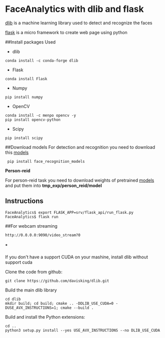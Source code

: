 # FaceAnalytics with dlib and flask
[dlib](http://dlib.net/) is a machine learning library used to detect and recognize the faces

[flask](http://flask.pocoo.org/) is a micro framework to create web page using python

##Install packages Used
* dlib
```
conda install -c conda-forge dlib
```


* Flask
```
conda install Flask
```

* Numpy
```
pip install numpy
```

* OpenCV
```
conda install -c menpo opencv -y
pip install opencv-python
```

* Scipy
```
pip install scipy
```

##Download models
For detection and recognition you need to download this [models](https://drive.google.com/drive/folders/1PO1zneiefNjcNdf9PZz-2Y2a7ns8umxe?usp=sharing)
```
 pip install face_recognition_models
```

<b> Person-reid </b>

For person-reid task you need to download weights of pretrained [models](https://drive.google.com/drive/folders/1F09uLEfc_QeAUHkw22BDFsPWjsLyrG6Q?usp=sharing) 
and put them into <b> tmp_exp/person_reid/model  </b>

## Instructions
```
FaceAnalytics$ export FLASK_APP=srv/flask_api/run_flask.py
FaceAnalytics$ flask run
```
##For webcam streaming
```
http://0.0.0.0:9090/video_stream?0
```

#### *
If you don't have a support CUDA on your mashine, install dlib without support cuda

Clone the code from github:
```
git clone https://github.com/davisking/dlib.git
```
Build the main dlib library
```
cd dlib
mkdir build; cd build; cmake .. -DDLIB_USE_CUDA=0 -DUSE_AVX_INSTRUCTIONS=1; cmake --build .
```
Build and install the Python extensions:
```
cd ..
python3 setup.py install --yes USE_AVX_INSTRUCTIONS --no DLIB_USE_CUDA
```
